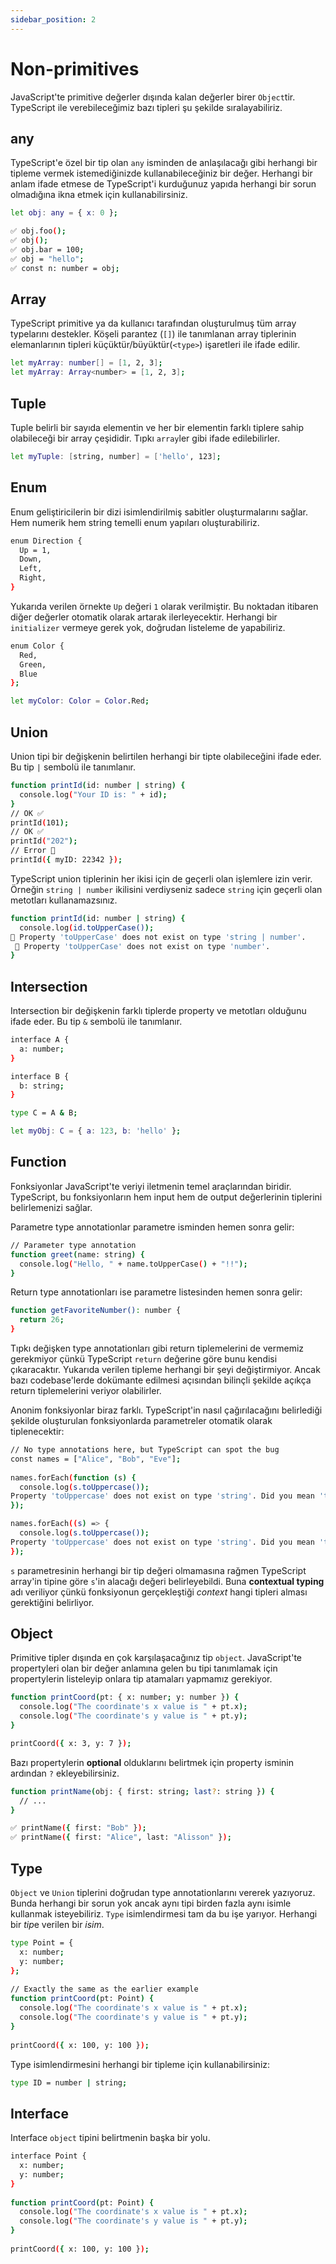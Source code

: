 ```yaml
---
sidebar_position: 2
---
```


# Non-primitives

JavaScript'te primitive değerler dışında kalan değerler birer `Object`tir. TypeScript ile verebileceğimiz bazı tipleri şu şekilde sıralayabiliriz.

## any

TypeScript'e özel bir tip olan `any` isminden de anlaşılacağı gibi herhangi bir tipleme vermek istemediğinizde kullanabileceğiniz bir değer. Herhangi bir anlam ifade etmese de TypeScript'i kurduğunuz yapıda herhangi bir sorun olmadığına ikna etmek için kullanabilirsiniz.

```bash
let obj: any = { x: 0 };

✅ obj.foo();
✅ obj();
✅ obj.bar = 100;
✅ obj = "hello";
✅ const n: number = obj;
```

## **Array**

TypeScript primitive ya da kullanıcı tarafından oluşturulmuş tüm array typelarını destekler. Köşeli parantez (`[]`) ile tanımlanan array tiplerinin elemanlarının tipleri küçüktür/büyüktür(`<type>`) işaretleri ile ifade edilir.

```bash
let myArray: number[] = [1, 2, 3];
let myArray: Array<number> = [1, 2, 3];
```

## **Tuple**

Tuple belirli bir sayıda elementin ve her bir elementin farklı tiplere sahip olabileceği bir array çeşididir. Tıpkı `array`ler gibi ifade edilebilirler.

```bash
let myTuple: [string, number] = ['hello', 123];
```

## **Enum**

Enum geliştiricilerin bir dizi isimlendirilmiş sabitler oluşturmalarını sağlar. Hem numerik hem string temelli enum yapıları oluşturabiliriz.

```bash
enum Direction {
  Up = 1,
  Down,
  Left,
  Right,
}
```

Yukarıda verilen örnekte `Up` değeri `1` olarak verilmiştir. Bu noktadan itibaren diğer değerler otomatik olarak artarak ilerleyecektir. Herhangi bir `initializer` vermeye gerek yok, doğrudan listeleme de yapabiliriz.

```bash
enum Color {
  Red,
  Green,
  Blue
};

let myColor: Color = Color.Red;
```

## **Union**

Union tipi bir değişkenin belirtilen herhangi bir tipte olabileceğini ifade eder. Bu tip `|` sembolü ile tanımlanır.

```bash
function printId(id: number | string) {
  console.log("Your ID is: " + id);
}
// OK ✅
printId(101);
// OK ✅
printId("202");
// Error 🚨
printId({ myID: 22342 });
```

TypeScript union tiplerinin her ikisi için de geçerli olan işlemlere izin verir. Örneğin `string | number` ikilisini verdiyseniz sadece `string` için geçerli olan metotları kullanamazsınız.

```bash
function printId(id: number | string) {
  console.log(id.toUpperCase());
🚨 Property 'toUpperCase' does not exist on type 'string | number'.
 🚨 Property 'toUpperCase' does not exist on type 'number'.
}
```

## **Intersection**

Intersection bir değişkenin farklı tiplerde property ve metotları olduğunu ifade eder. Bu tip `&` sembolü ile tanımlanır.

```bash
interface A {
  a: number;
}

interface B {
  b: string;
}

type C = A & B;

let myObj: C = { a: 123, b: 'hello' };
```

## **Function**

Fonksiyonlar JavaScript'te veriyi iletmenin temel araçlarından biridir. TypeScript, bu fonksiyonların hem input hem de output değerlerinin tiplerini belirlemenizi sağlar.

Parametre type annotationlar parametre isminden hemen sonra gelir:

```bash
// Parameter type annotation
function greet(name: string) {
  console.log("Hello, " + name.toUpperCase() + "!!");
}
```
Return type annotationları ise parametre listesinden hemen sonra gelir:

```bash
function getFavoriteNumber(): number {
  return 26;
}
```

Tıpkı değişken type annotationları gibi return tiplemelerini de vermemiz gerekmiyor çünkü TypeScript `return` değerine göre bunu kendisi çıkaracaktır. Yukarıda verilen tipleme herhangi bir şeyi değiştirmiyor. Ancak bazı codebase'lerde dokümante edilmesi açısından bilinçli şekilde açıkça return tiplemelerini veriyor olabilirler.

Anonim fonksiyonlar biraz farklı. TypeScript'in nasıl çağırılacağını belirlediği şekilde oluşturulan fonksiyonlarda parametreler otomatik olarak tiplenecektir:

```bash
// No type annotations here, but TypeScript can spot the bug
const names = ["Alice", "Bob", "Eve"];
 
names.forEach(function (s) {
  console.log(s.toUppercase());
Property 'toUppercase' does not exist on type 'string'. Did you mean 'toUpperCase'?
});

names.forEach((s) => {
  console.log(s.toUppercase());
Property 'toUppercase' does not exist on type 'string'. Did you mean 'toUpperCase'?
});
```
`s` parametresinin herhangi bir tip değeri olmamasına rağmen TypeScript array'in tipine göre `s`'in alacağı değeri belirleyebildi. Buna **contextual typing** adı veriliyor çünkü fonksiyonun gerçekleştiği *context* hangi tipleri alması gerektiğini belirliyor.

## Object

Primitive tipler dışında en çok karşılaşacağınız tip `object`. JavaScript'te propertyleri olan bir değer anlamına gelen bu tipi tanımlamak için propertylerin listeleyip onlara tip atamaları yapmamız gerekiyor.

```bash
function printCoord(pt: { x: number; y: number }) {
  console.log("The coordinate's x value is " + pt.x);
  console.log("The coordinate's y value is " + pt.y);
}

printCoord({ x: 3, y: 7 });
```

Bazı propertylerin **optional** olduklarını belirtmek için property isminin ardından `?` ekleyebilirsiniz.

```bash
function printName(obj: { first: string; last?: string }) {
  // ...
}

✅ printName({ first: "Bob" });
✅ printName({ first: "Alice", last: "Alisson" });
```

## Type

`Object` ve `Union` tiplerini doğrudan type annotationlarını vererek yazıyoruz. Bunda herhangi bir sorun yok ancak aynı tipi birden fazla aynı isimle kullanmak isteyebiliriz. `Type` isimlendirmesi tam da bu işe yarıyor. Herhangi bir *tip*e verilen bir *isim*.

```bash
type Point = {
  x: number;
  y: number;
};
 
// Exactly the same as the earlier example
function printCoord(pt: Point) {
  console.log("The coordinate's x value is " + pt.x);
  console.log("The coordinate's y value is " + pt.y);
}
 
printCoord({ x: 100, y: 100 });
```

Type isimlendirmesini herhangi bir tipleme için kullanabilirsiniz:

```bash
type ID = number | string;
```

## Interface

Interface `object` tipini belirtmenin başka bir yolu.

```bash
interface Point {
  x: number;
  y: number;
}
 
function printCoord(pt: Point) {
  console.log("The coordinate's x value is " + pt.x);
  console.log("The coordinate's y value is " + pt.y);
}
 
printCoord({ x: 100, y: 100 });
```

